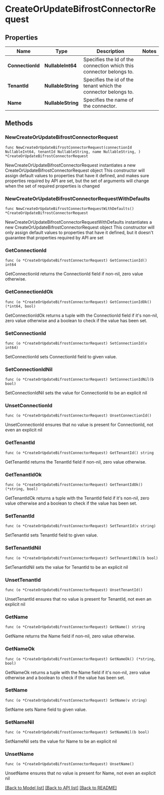 # CreateOrUpdateBifrostConnectorRequest

## Properties

Name | Type | Description | Notes
------------ | ------------- | ------------- | -------------
**ConnectionId** | **NullableInt64** | Specifies the Id of the connection which this connector belongs to. | 
**TenantId** | **NullableString** | Specifies the id of the tenant which the connector belongs to. | 
**Name** | **NullableString** | Specifies the name of the connector. | 

## Methods

### NewCreateOrUpdateBifrostConnectorRequest

`func NewCreateOrUpdateBifrostConnectorRequest(connectionId NullableInt64, tenantId NullableString, name NullableString, ) *CreateOrUpdateBifrostConnectorRequest`

NewCreateOrUpdateBifrostConnectorRequest instantiates a new CreateOrUpdateBifrostConnectorRequest object
This constructor will assign default values to properties that have it defined,
and makes sure properties required by API are set, but the set of arguments
will change when the set of required properties is changed

### NewCreateOrUpdateBifrostConnectorRequestWithDefaults

`func NewCreateOrUpdateBifrostConnectorRequestWithDefaults() *CreateOrUpdateBifrostConnectorRequest`

NewCreateOrUpdateBifrostConnectorRequestWithDefaults instantiates a new CreateOrUpdateBifrostConnectorRequest object
This constructor will only assign default values to properties that have it defined,
but it doesn't guarantee that properties required by API are set

### GetConnectionId

`func (o *CreateOrUpdateBifrostConnectorRequest) GetConnectionId() int64`

GetConnectionId returns the ConnectionId field if non-nil, zero value otherwise.

### GetConnectionIdOk

`func (o *CreateOrUpdateBifrostConnectorRequest) GetConnectionIdOk() (*int64, bool)`

GetConnectionIdOk returns a tuple with the ConnectionId field if it's non-nil, zero value otherwise
and a boolean to check if the value has been set.

### SetConnectionId

`func (o *CreateOrUpdateBifrostConnectorRequest) SetConnectionId(v int64)`

SetConnectionId sets ConnectionId field to given value.


### SetConnectionIdNil

`func (o *CreateOrUpdateBifrostConnectorRequest) SetConnectionIdNil(b bool)`

 SetConnectionIdNil sets the value for ConnectionId to be an explicit nil

### UnsetConnectionId
`func (o *CreateOrUpdateBifrostConnectorRequest) UnsetConnectionId()`

UnsetConnectionId ensures that no value is present for ConnectionId, not even an explicit nil
### GetTenantId

`func (o *CreateOrUpdateBifrostConnectorRequest) GetTenantId() string`

GetTenantId returns the TenantId field if non-nil, zero value otherwise.

### GetTenantIdOk

`func (o *CreateOrUpdateBifrostConnectorRequest) GetTenantIdOk() (*string, bool)`

GetTenantIdOk returns a tuple with the TenantId field if it's non-nil, zero value otherwise
and a boolean to check if the value has been set.

### SetTenantId

`func (o *CreateOrUpdateBifrostConnectorRequest) SetTenantId(v string)`

SetTenantId sets TenantId field to given value.


### SetTenantIdNil

`func (o *CreateOrUpdateBifrostConnectorRequest) SetTenantIdNil(b bool)`

 SetTenantIdNil sets the value for TenantId to be an explicit nil

### UnsetTenantId
`func (o *CreateOrUpdateBifrostConnectorRequest) UnsetTenantId()`

UnsetTenantId ensures that no value is present for TenantId, not even an explicit nil
### GetName

`func (o *CreateOrUpdateBifrostConnectorRequest) GetName() string`

GetName returns the Name field if non-nil, zero value otherwise.

### GetNameOk

`func (o *CreateOrUpdateBifrostConnectorRequest) GetNameOk() (*string, bool)`

GetNameOk returns a tuple with the Name field if it's non-nil, zero value otherwise
and a boolean to check if the value has been set.

### SetName

`func (o *CreateOrUpdateBifrostConnectorRequest) SetName(v string)`

SetName sets Name field to given value.


### SetNameNil

`func (o *CreateOrUpdateBifrostConnectorRequest) SetNameNil(b bool)`

 SetNameNil sets the value for Name to be an explicit nil

### UnsetName
`func (o *CreateOrUpdateBifrostConnectorRequest) UnsetName()`

UnsetName ensures that no value is present for Name, not even an explicit nil

[[Back to Model list]](../README.md#documentation-for-models) [[Back to API list]](../README.md#documentation-for-api-endpoints) [[Back to README]](../README.md)



